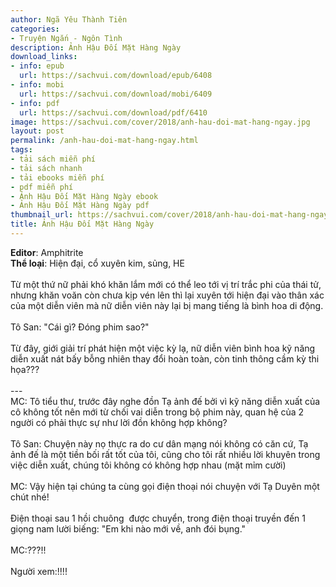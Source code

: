 ```yaml
---
author: Ngã Yêu Thành Tiên
categories:
- Truyện Ngắn - Ngôn Tình
description: Ảnh Hậu Đối Mặt Hàng Ngày
download_links:
- info: epub
  url: https://sachvui.com/download/epub/6408
- info: mobi
  url: https://sachvui.com/download/mobi/6409
- info: pdf
  url: https://sachvui.com/download/pdf/6410
image: https://sachvui.com/cover/2018/anh-hau-doi-mat-hang-ngay.jpg
layout: post
permalink: /anh-hau-doi-mat-hang-ngay.html
tags:
- tải sách miễn phí
- tải sách nhanh
- tải ebooks miễn phí
- pdf miễn phí
- Ảnh Hậu Đối Mặt Hàng Ngày ebook
- Ảnh Hậu Đối Mặt Hàng Ngày pdf
thumbnail_url: https://sachvui.com/cover/2018/anh-hau-doi-mat-hang-ngay.jpg
title: Ảnh Hậu Đối Mặt Hàng Ngày
---
```


 <div class="item-desc text-justify"> <p><strong>Editor</strong>: Amphitrite<br><strong>Thể loại</strong>: Hiện đại, cổ xuyên kim, sủng, HE<br><br>Từ một thứ nữ phải khó khăn lắm mới có thể leo tới vị trí trắc phi của thái tử, nhưng khăn voăn còn chưa kịp vén lên thì lại xuyên tới hiện đại vào thân xác của một diễn viên mà nữ diễn viên này lại bị mang tiếng là bình hoa di động.<br><br>Tô San: "Cái gì? Đóng phim sao?"<br><br>Từ đây, giới giải trí phát hiện một việc kỳ lạ, nữ diễn viên bình hoa kỹ năng diễn xuất nát bấy bỗng nhiên thay đổi hoàn toàn, còn tinh thông cầm kỳ thi họa???<br><br>---<br>MC: Tô tiểu thư, trước đây nghe đồn Tạ ảnh đế bởi vì kỹ năng diễn xuất của cô không tốt nên mới từ chối vai diễn trong bộ phim này, quan hệ của 2 người có phải thực sự như lời đồn không hợp không?<br><br>Tô San: Chuyện này nọ thực ra do cư dân mạng nói không có căn cứ, Tạ ảnh đế là một tiền bối rất tốt của tôi, cũng cho tôi rất nhiều lời khuyên trong việc diễn xuất, chúng tôi không có không hợp nhau (mặt mỉm cười)<br><br>MC: Vậy hiện tại chúng ta cùng gọi điện thoại nói chuyện với Tạ Duyên một chút nhé!<br><br>Điện thoại sau 1 hồi chuông  được chuyển, trong điện thoại truyền đến 1 giọng nam lười biếng: "Em khi nào mới về, anh đói bụng."<br><br>MC:???!!<br><br>Người xem:!!!!</p> </div>
